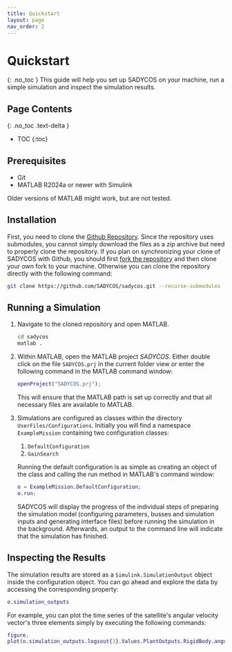 ```yaml
---
title: Quickstart
layout: page
nav_order: 2
---
```


# Quickstart
{: .no_toc }
This guide will help you set up SADYCOS on your machine, run a simple simulation and inspect the simulation results.

## Page Contents
{: .no_toc .text-delta }
- TOC
{:toc}

## Prerequisites
- Git
- MATLAB R2024a or newer with Simulink

Older versions of MATLAB might work, but are not tested.

## Installation
First, you need to clone the [Github Repository](https://github.com/SADYCOS/sadycos).
Since the repository uses submodules, you cannot simply download the files as a zip archive but need to properly clone the repository.
If you plan on synchronizing your clone of SADYCOS with Github, you should first [fork the repository](https://github.com/SADYCOS/sadycos/fork) and then clone your own fork to your machine.
Otherwise you can clone the repository directly with the following command:
```bash
git clone https://github.com/SADYCOS/sadycos.git --recurse-submodules
```

## Running a Simulation
1. Navigate to the cloned repository and open MATLAB.
    ```bash
    cd sadycos
    matlab .
    ```
2. Within MATLAB, open the MATLAB project _SADYCOS_. Either double click on the file `SADYCOS.prj` in the current folder view or enter the following command in the MATLAB command window:
    ```matlab
    openProject("SADYCOS.prj");
    ```
    This will ensure that the MATLAB path is set up correctly and that all necessary files are available to MATLAB.
3. Simulations are configured as classes within the directory `UserFiles/Configurations`.
Initially you will find a namespace `ExampleMission` containing two configuration classes:
    1. `DefaultConfiguration`
    2. `GainSearch`

    Running the default configuration is as simple as creating an object of the class and calling the run method in MATLAB's command window:
    ```matlab
    o = ExampleMission.DefaultConfiguration;
    o.run;
    ```
    SADYCOS will display the progress of the individual steps of preparing the simulation model (configuring parameters, busses and simulation inputs and generating interface files) before running the simulation in the background.
    Afterwards, an output to the command line will indicate that the simulation has finished.

## Inspecting the Results
The simulation results are stored as a `Simulink.SimulationOutput` object inside the configuration object.
You can go ahead and explore the data by accessing the corresponding property:
```matlab
o.simulation_outputs
```
For example, you can plot the time series of the satellite's angular velocity vector's three elements simply by executing the following commands:
```matlab
figure;
plot(o.simulation_outputs.logsout{3}.Values.PlantOutputs.RigidBody.angular_velocity_BI_B__rad_per_s);
```
